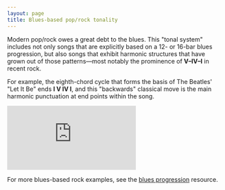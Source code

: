 ```yaml
---
layout: page
title: Blues-based pop/rock tonality
---
```


Modern pop/rock owes a great debt to the blues. This "tonal system" includes not only songs that are explicitly based on a 12- or 16-bar blues progression, but also songs that exhibit harmonic structures that have grown out of those patterns—most notably the prominence of **V–IV–I** in recent rock.

For example, the eighth-chord cycle that forms the basis of The Beatles' "Let It Be" ends **I V IV I**, and this "backwards" classical move is the main harmonic punctuation at end points within the song.

<iframe class="spotify" src="https://embed.spotify.com/?uri=spotify:track:7iN1s7xHE4ifF5povM6A48" frameborder="0" allowtransparency="true"></iframe>

For more blues-based rock examples, see the [blues progression](popRockHarmony-blues.html) resource.